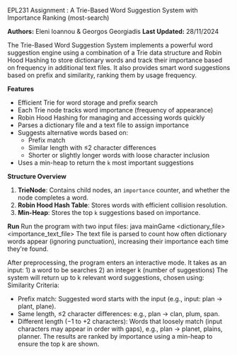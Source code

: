 EPL231 Assignment : A Trie-Based Word Suggestion System with Importance Ranking (most-search)

**Authors:** Eleni Ioannou & Georgos Georgiadis 
**Last Updated:** 28/11/2024 

The Trie-Based Word Suggestion System implements a powerful word suggestion engine using a combination of a Trie data structure and Robin Hood Hashing to store dictionary words and track their importance based on frequency in additional text files. It also provides smart word suggestions based on prefix and similarity, ranking them by usage frequency.

**Features**

- Efficient Trie for word storage and prefix search
- Each Trie node tracks word importance (frequency of appearance)
- Robin Hood Hashing for managing and accessing words quickly
- Parses a dictionary file and a text file to assign importance
- Suggests alternative words based on:
  - Prefix match
  - Similar length with ≤2 character differences
  - Shorter or slightly longer words with loose character inclusion
- Uses a min-heap to return the `k` most important suggestions


**Structure Overview**

1. **TrieNode**: Contains child nodes, an `importance` counter, and whether the node completes a word.
2. **Robin Hood Hash Table**: Stores words with efficient collision resolution.
3. **Min-Heap**: Stores the top `k` suggestions based on importance.


**Run**
Run the program with two input files:
java mainGame <dictionary_file> <importance_text_file>
The text file is parsed to count how often dictionary words appear (ignoring punctuation), increasing their importance each time they're found.

After preprocessing, the program enters an interactive mode. It takes as an input: 1) a word to be searches 2) an integer k (number of suggestions)
The system will return up to k relevant word suggestions, chosen using:
Similarity Criteria:
  - Prefix match: Suggested word starts with the input (e.g., input: plan → plant, plane).
  - Same length, ≤2 character differences: e.g., plan → clan, plum, span.
  - Different length (−1 to +2 characters): Words that loosely match (input characters may appear in order with gaps), e.g., plan → planet, plains, planner.
The results are ranked by importance using a min-heap to ensure the top k are shown.



